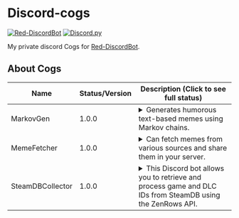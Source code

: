 # Discord-cogs
[![Red-DiscordBot](https://img.shields.io/badge/Red--DiscordBot-V3-red.svg)](https://github.com/Cog-Creators/Red-DiscordBot)
[![Discord.py](https://img.shields.io/badge/Discord.py-rewrite-blue.svg)](https://github.com/Rapptz/discord.py/tree/rewrite)

My private discord Cogs for [Red-DiscordBot](https://github.com/Cog-Creators/Red-DiscordBot/tree/V3/develop).

## About Cogs
| Name            | Status/Version   | Description (Click to see full status)                                                                                                                                                                                                                                                                                                                                                        
|-----------------|------------------|------------------------------------------------------------------------------------------------------------------------------------------------------------------------------------------------------------------------------------------------
| MarkovGen       | 1.0.0            | <details><summary>Generates humorous text-based memes using Markov chains.</summary>It can create memes in various styles, including demotivational posters, Paulo Coelho quotes, Gru from "Despicable Me," and comic-style captions.</details>
| MemeFetcher     | 1.0.0            | <details><summary>Can fetch memes from various sources and share them in your server.</summary>You can customize the meme type or leave it to choose a random one.</details>
| SteamDBCollector| 1.0.0            | <details><summary>This Discord bot allows you to retrieve and process game and DLC IDs from SteamDB using the ZenRows API.</summary>You can provide a list of game IDs, and the bot will fetch information about those games.</details>
